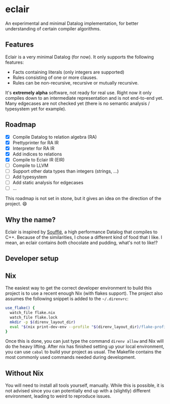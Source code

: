 # eclair

An experimental and minimal Datalog implementation, for better understanding of
certain compiler algorithms.

## Features

Eclair is a very minimal Datalog (for now). It only supports the following features:

- Facts containing literals (only integers are supported)
- Rules consisting of one or more clauses.
- Rules can be non-recursive, recursive or mutually recursive.

It's **extremely alpha** software, not ready for real use. Right now it only
compiles down to an intermediate representation and is not end-to-end yet.
Many edgecases are not checked yet (there is no semantic analysis / typesystem
yet for example).

## Roadmap

- [x] Compile Datalog to relation algebra (RA)
- [x] Prettyprinter for RA IR
- [x] Interpreter for RA IR
- [x] Add indices to relations
- [x] Compile to Eclair IR (EIR)
- [ ] Compile to LLVM
- [ ] Support other data types than integers (strings, ...)
- [ ] Add typesystem
- [ ] Add static analysis for edgecases
- [ ] ...

This roadmap is not set in stone, but it gives an idea on the direction of the
project. :smile:

## Why the name?

Eclair is inspired by [Soufflé](https://souffle-lang.github.io/), a high
performance Datalog that compiles to C++. Because of the similarities, I chose a
different kind of food that I like. I mean, an eclair contains *both* chocolate and
pudding, what's not to like!?

## Developer setup

## Nix

The easiest way to get the correct developer environment to build this project
is to use a recent enough Nix (with flakes support). The project also assumes
the following snippet is added to the `~/.direnvrc`:

```bash
use_flake() {
  watch_file flake.nix
  watch_file flake.lock
  mkdir -p $(direnv_layout_dir)
  eval "$(nix print-dev-env --profile "$(direnv_layout_dir)/flake-profile")"
}
```

Once this is done, you can just type the command `direnv allow` and Nix will do
the heavy lifting. After nix has finished setting up your local environment, you
can use `cabal` to build your project as usual. The Makefile contains the most
commonly used commands needed during development.

## Without Nix

You will need to install all tools yourself, manually. While this is possible,
it is not advised since you can potentially end up with a (slightly) different
environment, leading to weird to reproduce issues.
